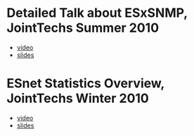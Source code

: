 # Detailed Talk about ESxSNMP, JointTechs Summer 2010 #

  * [video](http://events.internet2.edu/2010/jt-oarnet/agenda.cfm?go=stream&sessid=10001255&streamtype=23&live=0)
  * [slides](http://www.internet2.edu/presentations/jt2010july/20100713-Dugan-ESxSNMP.pdf)

# ESnet Statistics Overview, JointTechs Winter 2010 #

  * [video](http://events.internet2.edu/2010/jt-slc/agenda.cfm?go=stream&sessid=10000984&streamtype=23&live=0)
  * [slides](http://www.internet2.edu/presentations/jt2010feb/20100203-dugan.pdf)